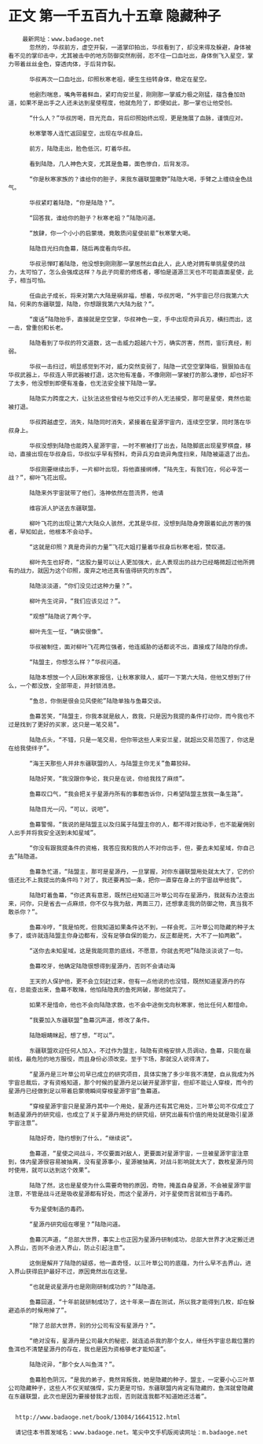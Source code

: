 # 正文 第一千五百九十五章 隐藏种子
        最新网址：www.badaoge.net
          忽然的，华叔前方，虚空开裂，一道掌印拍出，华叔看到了，却没来得及躲避，身体被看不见的掌印击中，尤其被击中的地方防御突然削弱，忍不住一口血吐出，身体倒飞入星空，掌力带着丝丝金色，穿透肉体，于后背炸裂。
      
          华叔再次一口血吐出，印照秋寒老祖，硬生生扭转身体，稳定在星空。
      
          他剧烈喘息，嘴角带着鲜血，紧盯向安兰星，刚刚那一掌威力极之刚猛，蕴含叠加劲道，如果不是出手之人还未达到星使程度，他就危险了，即便如此，那一掌也让他受创。
      
          “什么人？”华叔厉喝，目光充血，背后印照始终出现，更是施展了血脉，谨慎应对。
      
          秋寒擎等人连忙返回星空，出现在华叔身后。
      
          前方，陆隐走出，脸色低沉，盯着华叔。
      
          看到陆隐，几人神色大变，尤其是鱼幕，面色惨白，后背发凉。
      
          “你是秋寒家族的？谁给你的胆子，来我东疆联盟撒野”陆隐大喝，手臂之上缠绕金色战气。
      
          华叔紧盯着陆隐，“你是陆隐？”。
      
          “回答我，谁给你的胆子？秋寒老祖？”陆隐问道。
      
          “放肆，你一个小小的启蒙境，竟敢质问星使前辈”秋寒擎大喝。
      
          陆隐目光扫向鱼幕，随后再度看向华叔。
      
          华叔忌惮盯着陆隐，他没想到刚刚那一掌居然出自此人，此人绝对拥有单挑星使的战力，太可怕了，怎么会强成这样？与此子同辈的修炼者，哪怕是道源三天也不可能直面星使，此子，相当可怕。
      
          任由此子成长，将来对第六大陆是祸非福，想着，华叔厉喝，“外宇宙已尽归我第六大陆，何来的东疆联盟，陆隐，你想跟我第六大陆为敌？“。
      
          “废话”陆隐抬手，直接就是空空掌，华叔神色一变，手中出现奇异兵刃，横扫而出，这一击，曾重创和长老。
      
          陆隐看到了华叔的符文道数，这一击威力超越六十万，确实厉害，然而，宙衍真经，削弱。
      
          华叔一击扫过，明显感觉到不对，威力突然变弱了，陆隐一式空空掌降临，狠狠拍击在华叔武器上，华叔连人带武器被打退，这次他有准备，不像刚刚一掌被打的那么凄惨，却也好不了太多，他没想到即便有准备，也无法安全接下陆隐一掌。
      
          陆隐实力跨度之大，让狄法这些曾经与他交过手的人无法接受，那可是星使，竟然也能被打退。
      
          华叔跨越虚空，消失，陆隐同时消失，紧接着在星源宇宙内，连续空空掌，同时落在华叔身上。
      
          华叔没想到陆隐也能跨入星源宇宙，一时不察被打了出去，陆隐脚底出现星罗棋盘，移动，直接出现在华叔身后，华叔似乎早有预料，奇异兵刃自诡异角度扫来，陆隐被逼退了出去。
      
          华叔刚要继续出手，一片柳叶出现，将他直接绑缚，“陆先生，有我们在，何必辛苦一战？”，柳叶飞花出现。
      
          陆隐来外宇宙就带了他们，洛神依然在茴流界，他请
      
          维容派人护送去东疆联盟。
      
          柳叶飞花的出现让第六大陆众人骇然，尤其是华叔，没想到陆隐身旁跟着如此厉害的强者，早知如此，他根本不会动手。
      
          “这就是印照？真是奇异的力量”飞花大姐打量着华叔身后秋寒老祖，赞叹道。
      
          柳叶先生也好奇，“这股力量可以让人更加强大，此人表现出的战力已经略微超过他所拥有的战力，就因为这个印照，废弃之地还真有值得研究的东西”。
      
          陆隐淡淡道，“你们没见过这种力量？”。
      
          柳叶先生诧异，“我们应该见过？”。
      
          “观想”陆隐说了两个字。
      
          柳叶先生一怔，“确实很像”。
      
          华叔被制住，面对柳叶飞花两位强者，他连威胁的话都说不出，直接成了陆隐的俘虏。
      
          “陆盟主，你想怎么样？”华叔问道。
      
          陆隐本想放一个人回秋寒家报信，让秋寒家赎人，威吓一下第六大陆，但他又想到了什么，一个都没放，全部带走，并封锁消息。
      
          “鱼总，你倒是很会见风使舵”陆隐单独与鱼幕交谈。
      
          鱼幕苦笑，“陆盟主，你我本就是敌人，救我，只是因为我提的条件打动你，而今我也不过是找到了更好的买家，这只是一笔交易”。
      
          陆隐点头，“不错，只是一笔交易，但你带这些人来安兰星，就超出交易范围了，你这是在给我使绊子”。
      
          “海王天那些人并非东疆联盟的人，与陆盟主你无关”鱼幕狡辩。
      
          陆隐好笑，“我没跟你争论，我只是在说，你给我找了麻烦”。
      
          鱼幕叹口气，“我会把关于星源丹所有的事都告诉你，只希望陆盟主放我一条生路”。
      
          陆隐目光一闪，“可以，说吧”。
      
          鱼幕警惕，“我说的是陆盟主以及归属于陆盟主你的人，都不得对我动手，也不能雇佣别人出手并将我安全送到未知星域”。
      
          “你没有跟我提条件的资格，我答应我和我的人不对你出手，但，要去未知星域，你自己去”陆隐道。
      
          鱼幕急忙道，“陆盟主，那可是星源丹，一旦掌握，对你东疆联盟用处就太大了，它的价值还比不上我提出的条件吗？对了，我还要再加一条，把你一直穿在身上的宇宙战甲给我”。
      
          陆隐盯着鱼幕，“你还真有意思，既然已经知道三叶草公司存在星源丹，我就有办法查出来，问你，只是省去一点麻烦，你不仅与我为敌，两面三刀，还想拿走我的防御之物，真当我不敢杀你？”。
      
          鱼幕冷哼，“我是怕死，但我知道如果条件达不到，一样会死，三叶草公司隐藏的种子太多了，或许就连陆盟主你身边都有，没有足够自保的能力，反正都是死，大不了一拍两散”。
      
          “送你去未知星域，这是我能同意的底线，不愿意，你就去死吧”陆隐淡淡说了一句。
      
          鱼幕咬牙，他确定陆隐很想得到星源丹，否则不会请动海
      
          王天的人保护他，更不会立刻赶过来，但有一点他说的也没错，既然知道星源丹的存在，总能查出来，鱼幕不敢赌，他怕陆隐真的鱼死网破，那他就完了。
      
          如果不是惜命，他也不会向陆隐求救，也不会中途倒戈向秋寒家，他比任何人都惜命。
      
          “我要加入东疆联盟”鱼幕沉声道，修改了条件。
      
          陆隐眼睛眯起，想了想，“可以”。
      
          东疆联盟欢迎任何人加入，不过作为盟主，陆隐有资格安排人员调动，鱼幕，只能在最前线，最危险的地方服役，而且身份必须改变。至于下场，那就没人说得清了。
      
          “星源丹是三叶草公司早已成立的研究项目，具体实施了多少年我不清楚，自从我成为外宇宙总裁后，才有资格知道，那个时候的星源丹足以破开星源宇宙，但却不能让人穿梭，而今的星源丹已经做到足以带着启蒙境瞬间穿梭星源宇宙”鱼幕道。
      
          “穿梭星源宇宙只是星源丹其中一个用处，星源丹还有其它用处，三叶草公司不仅成立了制造星源丹的研究组，也成立了关于星源丹用处的研究组，研究出最有价值的用处就是吸引星源宇宙注意”。
      
          陆隐好奇，隐约想到了什么，“继续说”。
      
          鱼幕道，“星使之间战斗，不仅要面对敌人，更要面对星源宇宙，一旦被星源宇宙注意到，体内星源很容易被抽离，没有星源事小，星源被抽离，对战斗影响就太大了，数枚星源丹同时使用，就可以达到这个效果”。
      
          陆隐了然，这也是星使为什么需要奇物的原因，奇物，掩盖自身星源，不会被星源宇宙注意，不管是战斗还是吸收星源都有好处，而这个星源丹，对于星使而言就相当于毒药。
      
          专为星使制造的毒药。
      
          “星源丹研究组在哪里？”陆隐问道。
      
          鱼幕沉声道，“总部大世界，事实上也正因为星源丹研制成功，总部大世界才决定搬迁进入界山，否则不会进入界山，防止引起注意”。
      
          这倒是解开了陆隐的疑惑，他一直奇怪，以三叶草公司的底蕴，为什么早不去界山，进入界山获得庇护最好不过，原因竟然出在这里。
      
          “也就是说星源丹也是刚刚研制成功的？”陆隐道。
      
          鱼幕回道，“十年前就研制成功了，这十年来一直在测试，所以我才能得到几枚，却在躲避追杀的时候用掉了”。
      
          “除了总部大世界，别的分公司有没有星源丹？”。
      
          “绝对没有，星源丹是公司最大的秘密，就连追杀我的那个女人，继任外宇宙总裁位置的鱼洱也不清楚星源丹的存在，我也是因为资格够老才能知道”。
      
          陆隐诧异，“那个女人叫鱼洱？”。
      
          鱼幕脸色阴沉，“是我的弟子，竟然背叛我，她是隐藏的种子，盟主，一定要小心三叶草公司隐藏种子，这些人不仅天赋强悍，实力更是可怕，东疆联盟内肯定有隐藏的，鱼洱就曾隐藏在东疆联盟，此次也是因为要接替我才出现，否则就连我都不知道她还活着”。
      
      
      http://www.badaoge.net/book/13084/16641512.html
      
      请记住本书首发域名：www.badaoge.net。笔尖中文手机版阅读网址：m.badaoge.net